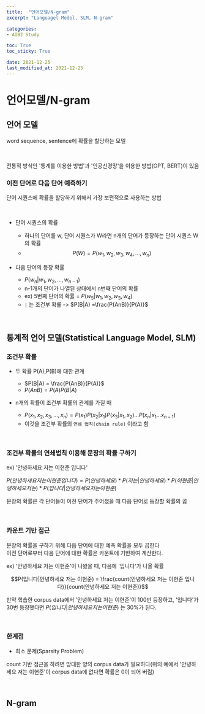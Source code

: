 ```yaml
---
title:  "언어모델/N-gram"
excerpt: "Languagel Model, SLM, N-gram"

categories:
- AIB2 Study

toc: True
toc_sticky: True

date: 2021-12-25
last_modified_at: 2021-12-25
---
```


# 언어모델/N-gram

## 언어 모델

word sequence, sentence에 확률을 할당하는 모델

<br>

전통적 방식인 '통계를 이용한 방법'과 '인공신경망'을 이용한 방법(GPT, BERT)이 있음

### 이전 단어로 다음 단어 예측하기

단어 시퀀스에 확률을 할당하기 위해서 가장 보편적으로 사용하는 방법

<br>

- 단어 시퀀스의 확률
  - 하나의 단어를 w, 단어 시퀀스가 W라면 n개의 단어가 등장하는 단어 시퀀스 W의 확률
  - $$P(W)=P(w_1,w_2,w_3,w_4,...,w_n)$$

- 다음 단어의 등장 확률
  - $P(w_n|w_1,w_2,...,w_{n-1})$
  - n-1개의 단어가 나열된 상태에서 n번째 단어의 확률
  - ex) 5번째 단어의 확률 = $P(w_5|w_1,w_2,w_3,w_4)$
  - `|` 는 조건부 확률 -> $P(B|A) =\frac{P(AnB)}{P(A)}$

<br>

## 통계적 언어 모델(Statistical Language Model, SLM)

### 조건부 확률

- 두 확률 P(A),P(B)에 대한 관계
  - $P(B|A) = \frac{P(AnB)}{P(A)}$
  - $P(AnB) = P(A)P(B|A)$

- n개의 확률이 조건부 확률의 관계를 가질 때
  - $P(x_1,x_2,x_3,...,x_n) = P(x_1)P(x_2|x_1)P(x_3|x_1,x_2)...P(x_n|x_1...x_{n-1})$
  - 이것을 조건부 확률의 `연쇄 법칙(chain rule)` 이라고 함

<br>

### 조건부 확률의 연쇄법칙 이용해 문장의 확률 구하기

ex) '안녕하세요 저는 이현준 입니다'

$P(안녕하세요 저는 이현준 입니다) = P(안녕하세요) * P(저는|안녕하세요) * P(이현준|안녕하세요 저는) * P(입니다|안녕하세요 저는 이현준)$

문장의 확률은 각 단어들이 이전 단어가 주어졌을 때 다음 단어로 등장할 확률의 곱

<br>

### 카운트 기반 접근

문장의 확률을 구하기 위해 다음 단어에 대한 예측 확률을 모두 곱한다<br>
이전 단어로부터 다음 단어에 대한 확률은 카운트에 기반하여 계산한다.

ex) '안녕하세요 저는 이현준'이 나왔을 때, 다음에 '입니다'가 나올 확률<br>

$$P(입니다|안녕하세요 저는 이현준) = \frac{count(안녕하세요 저는 이현준 입니다)}{count(안녕하세요 저는 이현준)}$$

만약 학습한 corpus data에서 '안녕하세요 저는 이현준'이 100번 등장하고, '입니다'가 30번 등장햇다면 $P(입니다|안녕하세요 저는 이현준)$ 는 30%가 된다.

<br>

### 한계점

- 희소 문제(Sparsity Problem)

count 기반 접근을 하려면 방대한 양의 corpus data가 필요하다(위의 예에서 '안녕하세요 저는 이현준'이 corpus data에 없다면 확률은 0이 되어 버림)

<br>

## N-gram


